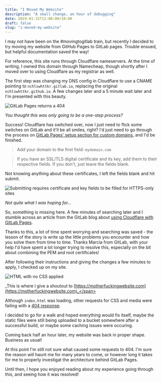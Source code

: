 ```yaml
---
title: "I Moved My Website"
description: "A small change, an hour of debugging"
date: 2019-01-31T12:00:00+10:00
draft: false
slug: "i-moved-my-website"
---
```


I may not have been on the #movingtogitlab train, but recently I decided to try moving my website from GitHub Pages to GitLab pages. Trouble ensued, but helpful documentation saved the way!

<!--more-->

For reference, this site runs through Cloudflare nameservers. At the time of writing, I owned this domain through Namecheap, though shortly after I moved over to using Cloudflare as my registrar as well.

The first step was changing my DNS config in Cloudflare to use a CNAME pointing to `nchlswhttkr.gitlab.io`, replacing the original `nchlswhttkr.github.io`. A few changes later and a 5 minute wait later and I'm presented with this beauty.

![GitLab Pages returns a 404](/media/blog/i-moved-my-website/the-classic-404.png)

<span class="center-text">_You thought this was only going to be a one-step process?_</span>

Success! Cloudflare has switched over, now I just need to flick some switches on GitLab and it'll be all smiles, right? I'd just need to go through the process on [GitLab Pages' setup section for custom domains](https://about.gitlab.com/2016/04/07/gitlab-pages-setup#custom-domains), and I'd be finished.

> Add your domain to the first field: `mydomain.com`

> If you have an SSL/TLS digital certificate and its key, add them to their respective fields. If you don't, just leave the fields blank.

Not knowing anything about these certificates, I left the fields blank and hit submit.

![Submitting requires certificate and key fields to be filled for HTTPS-only sites](/media/blog/i-moved-my-website/you-need-keys.png)

<span class="center-text">_Not quite what I was hoping for..._</span>

So, something is missing here. A few minutes of searching later and I stumble across an article from the GitLab blog about [using Cloudflare with GitLab Pages](https://about.gitlab.com/2017/02/07/setting-up-gitlab-pages-with-cloudflare-certificates).

Thanks to this, a lot of time spent worrying and searching was saved - the lesson of the story is write up the little problems you encounter and how you solve them from time to time. Thanks Marcia from GitLab, with your help I'd have spent a lot longer trying to resolve this, especially on the bit about combining the PEM and root certificates!

After following their instructions and giving the changes a few minutes to apply, I checked up on my site.

![HTML with no CSS applied](/media/blog/i-moved-my-website/css-not-required.png)

<span class="center-text">_This is where I give a shoutout to [https://motherfuckingwebsite.com](https://motherfuckingwebsite.com)_</span>

Although `index.html` was loading, other requests for CSS and media were failing with a [404 response](https://httpstatusdogs.com/404).

I decided to go for a walk and hoped everything would fix itself, maybe the static files were still being uploaded to a bucket somewhere after a successful build, or maybe some caching issues were occuring.

Coming back half an hour later, my website was back in proper shape. Business as usual!

At this point I'm still not sure what caused some requests to 404. I'm sure the reason will haunt me for many years to come, or however long it takes for me to properly investigat the architecture behind GitLab Pages.

Until then, I hope you enjoyed reading about my experience going through this, and seeing how it was resolved!
